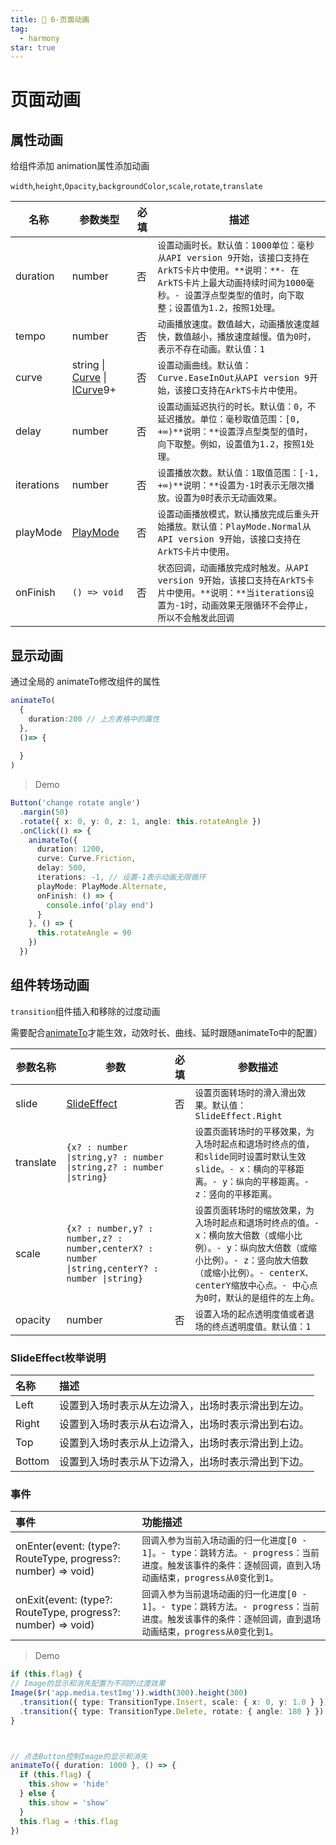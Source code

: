 ```yaml
---
title: 🦋 6-页面动画
tag:
  - harmony
star: true
---
```


# 页面动画

## 属性动画

给组件添加 animation属性添加动画

`width`,`height`,`Opacity`,`backgroundColor`,`scale`,`rotate`,`translate`

| 名称       | 参数类型                                                     | 必填 | 描述                                                         |
| ---------- | ------------------------------------------------------------ | ---- | ------------------------------------------------------------ |
| duration   | number                                                       | 否   | `设置动画时长。默认值：1000单位：毫秒从API version 9开始，该接口支持在ArkTS卡片中使用。**说明：**- 在ArkTS卡片上最大动画持续时间为1000毫秒。- 设置浮点型类型的值时，向下取整；设置值为1.2，按照1处理。` |
| tempo      | number                                                       | 否   | `动画播放速度。数值越大，动画播放速度越快，数值越小，播放速度越慢。值为0时，表示不存在动画。默认值：1` |
| curve      | string \| [Curve](https://developer.harmonyos.com/cn/docs/documentation/doc-references-V3/ts-appendix-enums-0000001478061741-V3#ZH-CN_TOPIC_0000001574248789__curve) \| [ICurve](https://developer.harmonyos.com/cn/docs/documentation/doc-references-V3/js-apis-curve-0000001427585072-V3#ZH-CN_TOPIC_0000001523808354__icurve)9+ | 否   | `设置动画曲线。默认值：Curve.EaseInOut从API version 9开始，该接口支持在ArkTS卡片中使用。` |
| delay      | number                                                       | 否   | `设置动画延迟执行的时长。默认值：0，不延迟播放。单位：毫秒取值范围：[0, +∞)**说明：**设置浮点型类型的值时，向下取整。例如，设置值为1.2，按照1处理。` |
| iterations | number                                                       | 否   | `设置播放次数。默认值：1取值范围：[-1, +∞)**说明：**设置为-1时表示无限次播放。设置为0时表示无动画效果。` |
| playMode   | [PlayMode](https://developer.harmonyos.com/cn/docs/documentation/doc-references-V3/ts-appendix-enums-0000001478061741-V3#ZH-CN_TOPIC_0000001574248789__playmode) | 否   | `设置动画播放模式，默认播放完成后重头开始播放。默认值：PlayMode.Normal从API version 9开始，该接口支持在ArkTS卡片中使用。` |
| onFinish   | `() => void`                                                 | 否   | `状态回调，动画播放完成时触发。从API version 9开始，该接口支持在ArkTS卡片中使用。**说明：**当iterations设置为-1时，动画效果无限循环不会停止，所以不会触发此回调` |

## 显示动画

通过全局的 animateTo修改组件的属性

```ts
animateTo(
  {
    duration:200 // 上方表格中的属性
  },
  ()=> {
    
  }
)
```

> Demo

```ts
Button('change rotate angle')
  .margin(50)
  .rotate({ x: 0, y: 0, z: 1, angle: this.rotateAngle })
  .onClick(() => {
    animateTo({
      duration: 1200,
      curve: Curve.Friction,
      delay: 500,
      iterations: -1, // 设置-1表示动画无限循环
      playMode: PlayMode.Alternate,
      onFinish: () => {
        console.info('play end')
      }
    }, () => {
      this.rotateAngle = 90
    })
  })
```

## 组件转场动画

`transition`组件插入和移除的过度动画

需要配合[animateTo](https://developer.harmonyos.com/cn/docs/documentation/doc-references-V3/ts-explicit-animation-0000001478341181-V3)才能生效，动效时长、曲线、延时跟随animateTo中的配置）

| 参数名称  | 参数                                                         | 必填 | 参数描述                                                     |
| --------- | ------------------------------------------------------------ | ---- | ------------------------------------------------------------ |
| slide     | [SlideEffect](https://developer.harmonyos.com/cn/docs/documentation/doc-references-V3/ts-page-transition-animation-0000001477981233-V3#ZH-CN_TOPIC_0000001523489146__slideeffect枚举说明) | 否   | `设置页面转场时的滑入滑出效果。默认值：SlideEffect.Right`    |
| translate | `{x? : number \|string,y? : number \|string,z? : number \|string}` |      | `设置页面转场时的平移效果，为入场时起点和退场时终点的值，和slide同时设置时默认生效slide。- x：横向的平移距离。- y：纵向的平移距离。- z：竖向的平移距离。` |
| scale     | `{x? : number,y? : number,z? : number,centerX? : number \|string,centerY? : number \|string}` |      | `设置页面转场时的缩放效果，为入场时起点和退场时终点的值。- x：横向放大倍数（或缩小比例）。- y：纵向放大倍数（或缩小比例）。- z：竖向放大倍数（或缩小比例）。- centerX、centerY缩放中心点。- 中心点为0时，默认的是组件的左上角。` |
| opacity   | number                                                       | 否   | `设置入场的起点透明度值或者退场的终点透明度值。默认值：1`    |

### SlideEffect枚举说明

| 名称   | 描述                                               |
| :----- | :------------------------------------------------- |
| Left   | 设置到入场时表示从左边滑入，出场时表示滑出到左边。 |
| Right  | 设置到入场时表示从右边滑入，出场时表示滑出到右边。 |
| Top    | 设置到入场时表示从上边滑入，出场时表示滑出到上边。 |
| Bottom | 设置到入场时表示从下边滑入，出场时表示滑出到下边。 |

### 事件

| 事件                                                         | 功能描述                                                     |
| :----------------------------------------------------------- | :----------------------------------------------------------- |
| onEnter(event: (type?: RouteType, progress?: number) => void) | `回调入参为当前入场动画的归一化进度[0 - 1]。- type：跳转方法。- progress：当前进度。触发该事件的条件：逐帧回调，直到入场动画结束，progress从0变化到1。` |
| onExit(event: (type?: RouteType, progress?: number) => void) | `回调入参为当前退场动画的归一化进度[0 - 1]。- type：跳转方法。- progress：当前进度。触发该事件的条件：逐帧回调，直到退场动画结束，progress从0变化到1。` |

> Demo

```ts
if (this.flag) {
// Image的显示和消失配置为不同的过渡效果
Image($r('app.media.testImg')).width(300).height(300)
  .transition({ type: TransitionType.Insert, scale: { x: 0, y: 1.0 } })
  .transition({ type: TransitionType.Delete, rotate: { angle: 180 } })
}



// 点击Button控制Image的显示和消失
animateTo({ duration: 1000 }, () => {
  if (this.flag) {
    this.show = 'hide'
  } else {
    this.show = 'show'
  }
  this.flag = !this.flag
})
```



